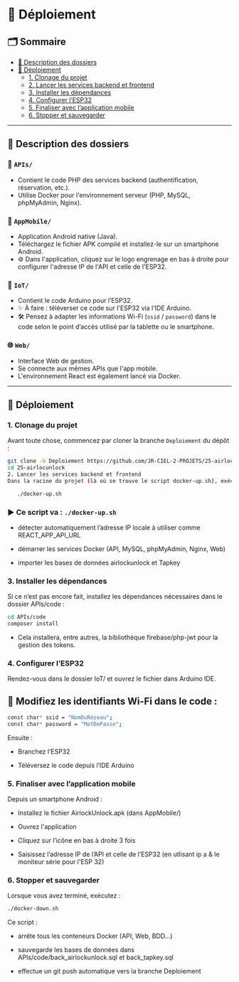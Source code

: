 # 🔐 Déploiement

## 🗂 Sommaire

- [🧠 Description des dossiers](#-description-des-dossiers)
- [🚀 Déploiement](#-déploiement)
  - [1. Clonage du projet](#1-clonage-du-projet)
  - [2. Lancer les services backend et frontend](#2-lancer-les-services-backend-et-frontend)
  - [3. Installer les dépendances](#3-installer-les-dépendances)
  - [4. Configurer l’ESP32](#4-configurer-lesp32)
  - [5. Finaliser avec l’application mobile](#5-finaliser-avec-lapplication-mobile)
  - [6. Stopper et sauvegarder](#6-stopper-et-sauvegarder)

---

## 🧠 Description des dossiers

### 🔧 `APIs/`

- Contient le code PHP des services backend (authentification, réservation, etc.).
- Utilise Docker pour l'environnement serveur (PHP, MySQL, phpMyAdmin, Nginx).

### 📱 `AppMobile/`

- Application Android native (Java).
- Téléchargez le fichier APK compilé et installez-le sur un smartphone Android.
- ⚙️ Dans l'application, cliquez sur le logo engrenage en bas à droite pour configurer l'adresse IP de l'API et celle de l'ESP32.

### 📱 `IoT/`

- Contient le code Arduino pour l’ESP32.
- ✨ À faire : téléverser ce code sur l'ESP32 via l'IDE Arduino.
- 🛠 Pensez à adapter les informations Wi-Fi (`ssid` / `password`) dans le code selon le point d’accès utilisé par la tablette ou le smartphone.

### 🌐 `Web/`

- Interface Web de gestion.
- Se connecte aux mêmes APIs que l'app mobile.
- L'environnement React est également lancé via Docker.

---

## 🚀 Déploiement

### 1. Clonage du projet

Avant toute chose, commencez par cloner la branche `Deploiement` du dépôt :

```bash
git clone -b Deploiement https://github.com/JR-CIEL-2-PROJETS/25-airlocunlock.git
cd 25-airlocunlock
2. Lancer les services backend et frontend
Dans la racine du projet (là où se trouve le script docker-up.sh), exécutez :
```

```bash
   ./docker-up.sh
```
###  ▶️  Ce script va : `./docker-up.sh`

- détecter automatiquement l’adresse IP locale à utiliser comme REACT_APP_API_URL

- démarrer les services Docker (API, MySQL, phpMyAdmin, Nginx, Web)

- importer les bases de données airlockunlock et Tapkey

### 3. Installer les dépendances
Si ce n’est pas encore fait, installez les dépendances nécessaires dans le dossier APIs/code :

```bash
cd APIs/code
composer install
```
- Cela installera, entre autres, la bibliothèque firebase/php-jwt pour la gestion des tokens.

### 4. Configurer l’ESP32
Rendez-vous dans le dossier IoT/ et ouvrez le fichier dans Arduino IDE.

## 🔧 Modifiez les identifiants Wi-Fi dans le code :

```bash
const char* ssid = "NomDuRéseau";
const char* password = "MotDePasse";
```
Ensuite :

- Branchez l’ESP32

- Téléversez le code depuis l’IDE Arduino

### 5. Finaliser avec l’application mobile
Depuis un smartphone Android :

- Installez le fichier AirlockUnlock.apk (dans AppMobile/)

- Ouvrez l'application

- Cliquez sur l’icône en bas à droite 3 fois

- Saisissez l’adresse IP de l’API et celle de l’ESP32 (en utlisant ip a & le moniteur série pour l'ESP 32)

### 6. Stopper et sauvegarder
Lorsque vous avez terminé, exécutez :

```bash
./docker-down.sh
```

Ce script :

- arrête tous les conteneurs Docker (API, Web, BDD...)

- sauvegarde les bases de données dans APIs/code/back_airlockunlock.sql et back_tapkey.sql

- effectue un git push automatique vers la branche Deploiement
